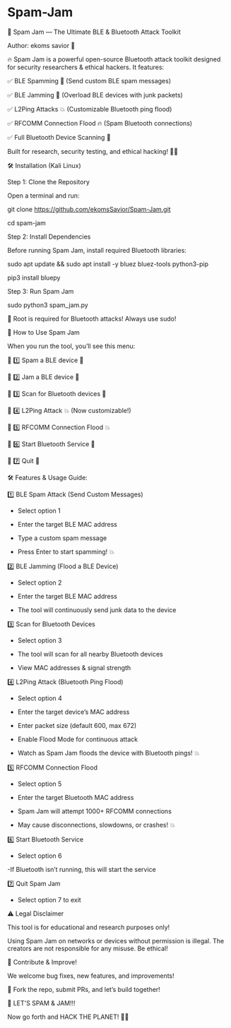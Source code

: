 # Spam-Jam
📜 Spam Jam — The Ultimate BLE & Bluetooth Attack Toolkit

Author: ekoms savior 💜

🔥 Spam Jam is a powerful open-source Bluetooth attack toolkit designed for security researchers & ethical hackers.
It features:

✅ BLE Spamming 💌 (Send custom BLE spam messages)

✅ BLE Jamming 🚫 (Overload BLE devices with junk packets)

✅ L2Ping Attacks 💥 (Customizable Bluetooth ping flood)

✅ RFCOMM Connection Flood 🔥 (Spam Bluetooth connections)

✅ Full Bluetooth Device Scanning 📡

Built for research, security testing, and ethical hacking! 🚀💜

🛠️ Installation (Kali Linux)

Step 1: Clone the Repository

Open a terminal and run:

git clone https://github.com/ekomsSavior/Spam-Jam.git

cd spam-jam

Step 2: Install Dependencies

Before running Spam Jam, install required Bluetooth libraries:

sudo apt update && sudo apt install -y bluez bluez-tools python3-pip

pip3 install bluepy

Step 3: Run Spam Jam

sudo python3 spam_jam.py

🚨 Root is required for Bluetooth attacks! Always use sudo!

🎯 How to Use Spam Jam

When you run the tool, you’ll see this menu:

🔹 1️⃣ Spam a BLE device 💌

🔹 2️⃣ Jam a BLE device 🚫

🔹 3️⃣ Scan for Bluetooth devices 📡

🔹 4️⃣ L2Ping Attack 💥 (Now customizable!)

🔹 5️⃣ RFCOMM Connection Flood 💥

🔹 6️⃣ Start Bluetooth Service 📡

🔹 7️⃣ Quit 🚪

🛠️ Features & Usage Guide:

1️⃣ BLE Spam Attack (Send Custom Messages)

- Select option 1

- Enter the target BLE MAC address

- Type a custom spam message

- Press Enter to start spamming! 💥

2️⃣ BLE Jamming (Flood a BLE Device)

- Select option 2

- Enter the target BLE MAC address

- The tool will continuously send junk data to the device

3️⃣ Scan for Bluetooth Devices

- Select option 3

- The tool will scan for all nearby Bluetooth devices

- View MAC addresses & signal strength

4️⃣ L2Ping Attack (Bluetooth Ping Flood)

- Select option 4

- Enter the target device’s MAC address

- Enter packet size (default 600, max 672)

- Enable Flood Mode for continuous attack

- Watch as Spam Jam floods the device with Bluetooth pings! 💥

5️⃣ RFCOMM Connection Flood

- Select option 5

- Enter the target Bluetooth MAC address

- Spam Jam will attempt 1000+ RFCOMM connections

- May cause disconnections, slowdowns, or crashes! 💥

6️⃣ Start Bluetooth Service

- Select option 6

 -If Bluetooth isn’t running, this will start the service

7️⃣ Quit Spam Jam

- Select option 7 to exit


⚠️ Legal Disclaimer

This tool is for educational and research purposes only!

Using Spam Jam on networks or devices without permission is illegal. The creators are not responsible for any misuse. Be ethical!

💜 Contribute & Improve!

We welcome bug fixes, new features, and improvements!

💜 Fork the repo, submit PRs, and let’s build together!

🚀 LET'S SPAM & JAM!!!

Now go forth and HACK THE PLANET! 💜🔥


